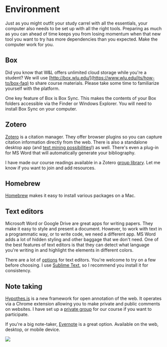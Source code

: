 # Environment

Just as you might outfit your study carrel with all the essentials, your computer also needs to be set up with all the right tools. Preparing as much as you can ahead of time keeps you from losing momentum when that new tool you want to try has more dependencies than you expected. Make the computer work for you. 

## Box
Did you know that W&L offers unlimited cloud storage while you're a student? We will use [http://box.wlu.edu/](https://www.wlu.edu/its/how-to/box-faq) to share course materials. Please take some time to familiarize yourself with the platform.

One key feature of Box is Box Sync. This makes the contents of your Box folders accessible via the Finder or Windows Explorer. You will need to install Box Sync on your computer. 

## Zotero
[Zotero](https://www.zotero.org/) is a citation manager. They offer browser plugins so you can capture citation information directly from the web. There is also a standalone desktop app (and [text mining possibilities](http://papermachines.org/)!) as well. There's even a plug-in for MS Word that will automatically generate your bibliography. 

I have made our course readings available in a Zotero [group library](https://www.zotero.org/groups/dh102-f16). Let me know if you want to join and add resources.

## Homebrew
[Homebrew](http://brew.sh/) makes it easy to install various packages on a Mac.


## Text editors
Microsoft Word or Google Drive are great apps for writing papers. They make it easy to style and present a document. However, to work with text in a programmatic way, or to write code, we need a different app. MS Word adds a lot of hidden styling and other baggage that we don't need. One of the best features of text editors is that they can detect what language you're writing in and highlight the elements in different colors.

There are a lot of [options](http://lifehacker.com/five-best-text-editors-1564907215) for text editors. You're welcome to try on a few before choosing. I use [Sublime Text](https://www.sublimetext.com), so I recommend you install it for consistency. 

## Note taking
[Hypothes.is](https://hypothes.is/) is a new framework for open annotation of the web. It operates via a Chrome extension allowing you to make private and public comments on websites. I have set up a [private group](https://hypothes.is/groups/XnMbDqV8/dh102-f16) for our course if you want to participate.

If you're a big note-taker, [Evernote](https://evernote.com) is a great option. Available on the web, desktop, or mobile device. 




![](http://imgs.xkcd.com/comics/automation.png)